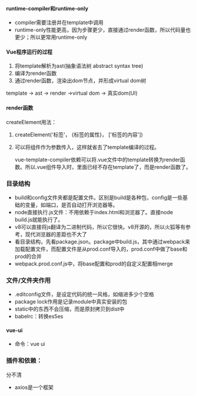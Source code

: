 #### runtime-compiler和runtime-only

* compiler需要注册并在template中调用
* runtime-only性能更高，因为步骤更少，直接通过render函数，所以代码量也更少；所以更常用runtime-only

#### Vue程序运行的过程

1. 将template解析为ast(抽象语法树 abstract syntax tree)
2. 编译为render函数
3. 通过render函数，渲染出dom节点，并形成virtual dom树

template -> ast -> render ->virtual dom -> 真实dom(UI)

#### render函数

createElement用法：

1. createElement('标签'， {标签的属性}， ['标签的内容'])

2. 可以将组件作为参数传入，这样就省去了template编译的过程。

   vue-template-compiler依赖可以将.vue文件中的template转换为render函数。所以.vue组件导入时，里面已经不存在template了，而是render函数了。

### 目录结构

* build和config文件夹都是配置文件。区别是build是各种包，config是一些基础的变量，如端口，是否自动打开浏览器等。
*  node直接执行.js文件：不用依赖于index.html和浏览器了。直接node build.js就能执行了。
* v8可以直接将js翻译为二进制代码，所以它很快。v8开源的，所以火狐等有参考，现代浏览器的差距也不大了
* 看目录结构，先看package.json。package中build.js，其中通过webpack来加载配置文件，而配置文件是从prod.conf导入的，prod.conf中做了base和prod的合并
* webpack.prod.conf.js中，将base配置和prod的自定义配置相merge

### 文件/文件夹作用

* .editconfig文件，是设定代码的统一风格，如缩进多少个空格
* package lock作用是记录module中真实安装的包
* static中的东西不会压缩，而是原封拷贝到dist中
* babelrc：转换es5es

#### vue-ui

* 命令：vue ui

### 插件和依赖：

分不清

* axios是一个框架